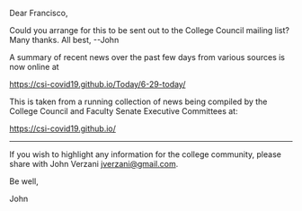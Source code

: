 Dear Francisco,

Could you arrange for this to be sent out to the College Council mailing list? Many thanks. All best, --John


A summary of recent news over the past few days from various sources is now online at

https://csi-covid19.github.io/Today/6-29-today/


This is taken from a running collection of news being compiled by the College Council and Faculty Senate Executive Committees at:

https://csi-covid19.github.io/


-----


If you wish to highlight any information for the college community, please share with John Verzani <jverzani@gmail.com>.

Be well,

John
